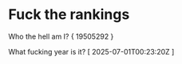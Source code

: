 # Fuck the rankings

Who the hell am I?
{ 19505292 }

What fucking year is it?
[ 2025-07-01T00:23:20Z ]

